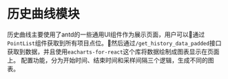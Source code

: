 # 历史曲线模块
历史曲线主要使用了antd的一些通用UI组件作为展示页面，用户可以通过`PointList`组件获取到所有项目点位。然后通过`/get_history_data_padded`接口获取到数据，并且使用`eacharts-for-react`这个库将数据绘制成图表显示在页面上。
配置功能，分为开始时间、结束时间和采样间隔三个逻辑，生成不同的图表。
